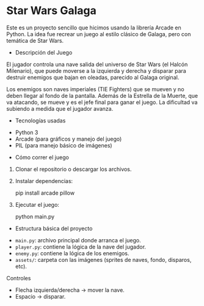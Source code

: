 # Star Wars Galaga 

Este es un proyecto sencillo que hicimos usando la librería Arcade en Python. La idea fue recrear un juego al estilo clásico de Galaga, pero con temática de Star Wars.

- Descripción del Juego

El jugador controla una nave salida del universo de Star Wars (el Halcón Milenario), que puede moverse a la izquierda y derecha y disparar para destruir enemigos que bajan en oleadas, parecido al Galaga original.

Los enemigos son naves imperiales (TIE Fighters) que se mueven y no deben llegar al fondo de la pantalla. Además de la Estrella de la Muerte, que va atacando, se mueve y es el jefe final para ganar el juego. La dificultad va subiendo a medida que el jugador avanza.

- Tecnologías usadas

* Python 3
* Arcade (para gráficos y manejo del juego)
* PIL (para manejo básico de imágenes)

- Cómo correr el juego

1. Clonar el repositorio o descargar los archivos.
2. Instalar dependencias:

   pip install arcade pillow
   
3. Ejecutar el juego:

   python main.py

- Estructura básica del proyecto

* `main.py`: archivo principal donde arranca el juego.
* `player.py`: contiene la lógica de la nave del jugador.
* `enemy.py`: contiene la lógica de los enemigos.
* `assets/`: carpeta con las imágenes (sprites de naves, fondo, disparos, etc).

Controles

* Flecha izquierda/derecha → mover la nave.
* Espacio → disparar.